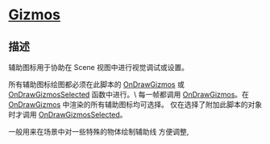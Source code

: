 # [Gizmos](https://docs.unity3d.com/cn/2019.4/ScriptReference/Gizmos.html)

## 描述

辅助图标用于协助在 Scene 视图中进行视觉调试或设置。

所有辅助图标绘图都必须在此脚本的 [OnDrawGizmos](https://docs.unity3d.com/cn/2019.4/ScriptReference/MonoBehaviour.OnDrawGizmos.html) 或 [OnDrawGizmosSelected](https://docs.unity3d.com/cn/2019.4/ScriptReference/MonoBehaviour.OnDrawGizmosSelected.html) 函数中进行。\ 每一帧都调用 [OnDrawGizmos](https://docs.unity3d.com/cn/2019.4/ScriptReference/MonoBehaviour.OnDrawGizmos.html)。在 [OnDrawGizmos](https://docs.unity3d.com/cn/2019.4/ScriptReference/MonoBehaviour.OnDrawGizmos.html) 中渲染的所有辅助图标均可选择。 仅在选择了附加此脚本的对象时才调用 [OnDrawGizmosSelected](https://docs.unity3d.com/cn/2019.4/ScriptReference/MonoBehaviour.OnDrawGizmosSelected.html)。

一般用来在场景中对一些特殊的物体绘制辅助线 方便调整,